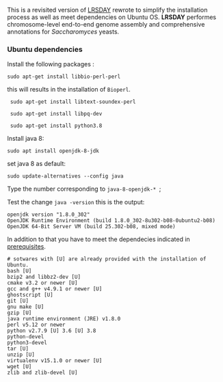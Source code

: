 This is a revisited version of [LRSDAY](https://github.com/yjx1217/LRSDAY) rewrote to simplify the installation process as well as meet dependencies on Ubuntu OS.
**LRSDAY** performes chromosome-level end-to-end genome assembly and comprehensive annotations for *Saccharomyces* yeasts.
### Ubuntu dependencies
 
 Install the following packages : 
 ```
 sudo apt-get install libbio-perl-perl
```

this will results in the installation of ```Bioperl```.


```
 sudo apt-get install libtext-soundex-perl
```


```
 sudo apt-get install libpq-dev
```



```
 sudo apt-get install python3.8
```

Install java 8: 

```
sudo apt install openjdk-8-jdk
```

set java 8 as default: 


```
sudo update-alternatives --config java
```

Type the number corresponding to   ```java-8-openjdk-* ```; 

Test the change   ``` java -version ``` this is the output:

```
openjdk version "1.8.0_302"
OpenJDK Runtime Environment (build 1.8.0_302-8u302-b08-0ubuntu2-b08)
OpenJDK 64-Bit Server VM (build 25.302-b08, mixed mode)
```

In addition to that you have to meet the dependecies indicated in [prerequisites](https://github.com/yjx1217/LRSDAY/blob/master/prerequisite.txt).

```
# sotwares with [U] are already provided with the installation of Ubuntu. 
bash [U]
bzip2 and libbz2-dev [U]
cmake v3.2 or newer [U]
gcc and g++ v4.9.1 or newer [U]
ghostscript [U]
git [U]
gnu make [U]
gzip [U]
java runtime environment (JRE) v1.8.0 
perl v5.12 or newer
python v2.7.9 [U] 3.6 [U] 3.8 
python-devel
python3-devel
tar [U]
unzip [U]
virtualenv v15.1.0 or newer [U]
wget [U]
zlib and zlib-devel [U]
```

